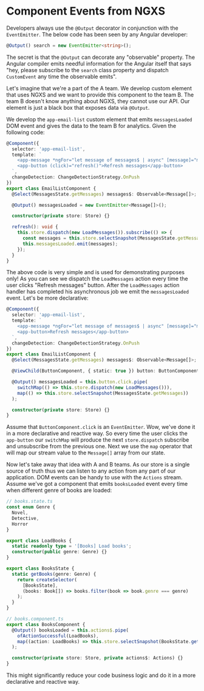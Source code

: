 # Component Events from NGXS

Developers always use the `@Output` decorator in conjunction with the `EventEmitter`. The below code has been seen by any Angular developer:

```typescript
@Output() search = new EventEmitter<string>();
```

The secret is that the `@Output` can decorate any "observable" property. The Angular compiler emits needful information for the Angular itself that says "hey, please subscribe to the `search` class property and dispatch `CustomEvent` any time the observable emits".

Let's imagine that we're a part of the A team. We develop custom element that uses NGXS and we want to provide this component to the team B. The team B doesn't know anything about NGXS, they cannot use our API. Our element is just a black box that exposes data via `@Output`.

We develop the `app-email-list` custom element that emits `messagesLoaded` DOM event and gives the data to the team B for analytics. Given the following code:

```typescript
@Component({
  selector: 'app-email-list',
  template: `
    <app-message *ngFor="let message of messages$ | async" [message]="message"></app-message>
    <app-button (click)="refresh()">Refresh messages</app-button>
  `,
  changeDetection: ChangeDetectionStrategy.OnPush
})
export class EmailListComponent {
  @Select(MessagesState.getMessages) messages$: Observable<Message[]>;

  @Output() messagesLoaded = new EventEmitter<Message[]>();

  constructor(private store: Store) {}

  refresh(): void {
    this.store.dispatch(new LoadMessages()).subscribe(() => {
      const messages = this.store.selectSnapshot(MessagesState.getMessages);
      this.messagesLoaded.emit(messages);
    });
  }
}
```

The above code is very simple and is used for demonstrating purposes only! As you can see we dispatch the `LoadMessages` action every time the user clicks "Refresh messages" button. After the `LoadMessages` action handler has completed his asynchronous job we emit the `messagesLoaded` event. Let's be more declarative:

```typescript
@Component({
  selector: 'app-email-list',
  template: `
    <app-message *ngFor="let message of messages$ | async" [message]="message"></app-message>
    <app-button>Refresh messages</app-button>
  `,
  changeDetection: ChangeDetectionStrategy.OnPush
})
export class EmailListComponent {
  @Select(MessagesState.getMessages) messages$: Observable<Message[]>;

  @ViewChild(ButtonComponent, { static: true }) button: ButtonComponent;

  @Output() messagesLoaded = this.button.click.pipe(
    switchMap(() => this.store.dispatch(new LoadMessages())),
    map(() => this.store.selectSnapshot(MessagesState.getMessages))
  );

  constructor(private store: Store) {}
}
```

Assume that `ButtonComponent.click` is an `EventEmitter`. Wow, we've done it in a more declarative and reactive way. So every time the user clicks the `app-button` our `switchMap` will produce the next `store.dispatch` subscribe and unsubscribe from the previous one. Next we use the `map` operator that will map our stream value to the `Message[]` array from our state.

Now let's take away that idea with A and B teams. As our store is a single source of truth thus we can listen to any action from any part of our application. DOM events can be handy to use with the `Actions` stream. Assume we've got a component that emits `booksLoaded` event every time when different genre of books are loaded:

```typescript
// books.state.ts
const enum Genre {
  Novel,
  Detective,
  Horror
}

export class LoadBooks {
  static readonly type = '[Books] Load books';
  constructor(public genre: Genre) {}
}

export class BooksState {
  static getBooks(genre: Genre) {
    return createSelector(
      [BooksState],
      (books: Book[]) => books.filter(book => book.genre === genre)
    );
  }
}

// books.component.ts
export class BooksComponent {
  @Output() booksLoaded = this.actions$.pipe(
    ofActionSuccessful(LoadBooks),
    map((action: LoadBooks) => this.store.selectSnapshot(BooksState.getBooks(action.genre)))
  );

  constructor(private store: Store, private actions$: Actions) {}
}
```

This might significantly reduce your code business logic and do it in a more declarative and reactive way.


